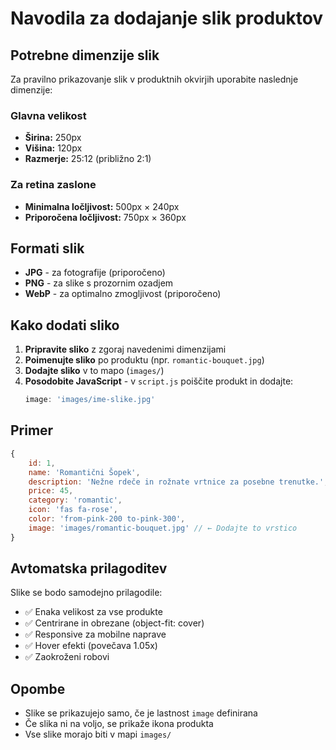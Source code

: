 # Navodila za dodajanje slik produktov

## Potrebne dimenzije slik

Za pravilno prikazovanje slik v produktnih okvirjih uporabite naslednje dimenzije:

### Glavna velikost
- **Širina:** 250px
- **Višina:** 120px
- **Razmerje:** 25:12 (približno 2:1)

### Za retina zaslone
- **Minimalna ločljivost:** 500px × 240px
- **Priporočena ločljivost:** 750px × 360px

## Formati slik
- **JPG** - za fotografije (priporočeno)
- **PNG** - za slike s prozornim ozadjem
- **WebP** - za optimalno zmogljivost (priporočeno)

## Kako dodati sliko

1. **Pripravite sliko** z zgoraj navedenimi dimenzijami
2. **Poimenujte sliko** po produktu (npr. `romantic-bouquet.jpg`)
3. **Dodajte sliko** v to mapo (`images/`)
4. **Posodobite JavaScript** - v `script.js` poiščite produkt in dodajte:
   ```javascript
   image: 'images/ime-slike.jpg'
   ```

## Primer
```javascript
{
    id: 1,
    name: 'Romantični Šopek',
    description: 'Nežne rdeče in rožnate vrtnice za posebne trenutke.',
    price: 45,
    category: 'romantic',
    icon: 'fas fa-rose',
    color: 'from-pink-200 to-pink-300',
    image: 'images/romantic-bouquet.jpg' // ← Dodajte to vrstico
}
```

## Avtomatska prilagoditev

Slike se bodo samodejno prilagodile:
- ✅ Enaka velikost za vse produkte
- ✅ Centrirane in obrezane (object-fit: cover)
- ✅ Responsive za mobilne naprave
- ✅ Hover efekti (povečava 1.05x)
- ✅ Zaokroženi robovi

## Opombe
- Slike se prikazujejo samo, če je lastnost `image` definirana
- Če slika ni na voljo, se prikaže ikona produkta
- Vse slike morajo biti v mapi `images/`
